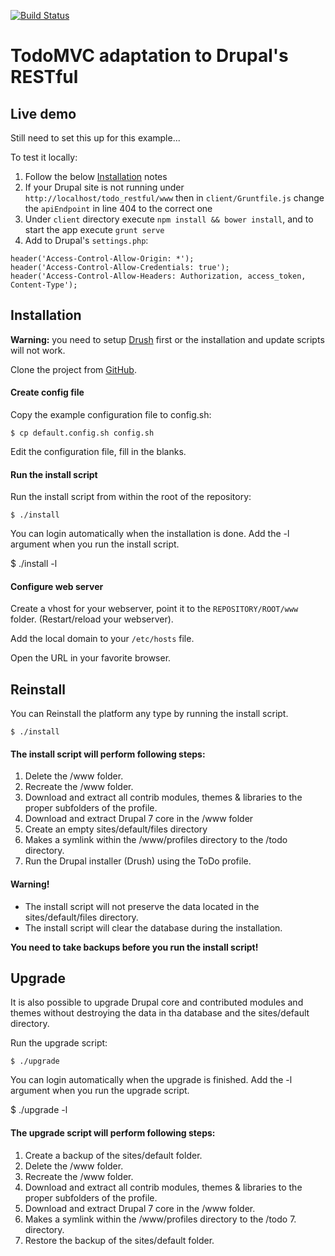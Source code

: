 [![Build Status](https://travis-ci.org/Gizra/todo_restful.svg)](https://travis-ci.org/Gizra/todo_restful)

# TodoMVC adaptation to Drupal's RESTful

## Live demo

Still need to set this up for this example...

To test it locally:

1. Follow the below [Installation](https://github.com/Gizra/todo_restful#installation) notes
1. If your Drupal site is not running under ``http://localhost/todo_restful/www`` then in ``client/Gruntfile.js``
  change the ``apiEndpoint`` in line 404 to the correct one
1. Under ``client`` directory execute ``npm install && bower install``, and to start the app execute ``grunt serve``
1. Add to Drupal's ``settings.php``:
```
header('Access-Control-Allow-Origin: *');
header('Access-Control-Allow-Credentials: true');
header('Access-Control-Allow-Headers: Authorization, access_token, Content-Type');
```

## Installation

**Warning:** you need to setup [Drush](https://github.com/drush-ops/drush)
first or the installation and update scripts will not work.

Clone the project from [GitHub](https://github.com/Gizra/todo_restful).

#### Create config file

Copy the example configuration file to config.sh:

	$ cp default.config.sh config.sh

Edit the configuration file, fill in the blanks.


#### Run the install script

Run the install script from within the root of the repository:

	$ ./install

You can login automatically when the installation is done. Add the -l argument
when you run the install script.

  $ ./install -l


#### Configure web server

Create a vhost for your webserver, point it to the `REPOSITORY/ROOT/www` folder.
(Restart/reload your webserver).

Add the local domain to your ```/etc/hosts``` file.

Open the URL in your favorite browser.



## Reinstall

You can Reinstall the platform any type by running the install script.

	$ ./install


#### The install script will perform following steps:

1. Delete the /www folder.
2. Recreate the /www folder.
3. Download and extract all contrib modules, themes & libraries to the proper
   subfolders of the profile.
4. Download and extract Drupal 7 core in the /www folder
5. Create an empty sites/default/files directory
6. Makes a symlink within the /www/profiles directory to the /todo
   directory.
7. Run the Drupal installer (Drush) using the ToDo profile.

#### Warning!

* The install script will not preserve the data located in the
  sites/default/files directory.
* The install script will clear the database during the installation.

**You need to take backups before you run the install script!**



## Upgrade

It is also possible to upgrade Drupal core and contributed modules and themes
without destroying the data in tha database and the sites/default directory.

Run the upgrade script:

	$ ./upgrade

You can login automatically when the upgrade is finished. Add the -l argument
when you run the upgrade script.

  $ ./upgrade -l


#### The upgrade script will perform following steps:

1. Create a backup of the sites/default folder.
2. Delete the /www folder.
3. Recreate the /www folder.
4. Download and extract all contrib modules, themes & libraries to the proper
   subfolders of the profile.
5. Download and extract Drupal 7 core in the /www folder.
6. Makes a symlink within the /www/profiles directory to the
   /todo 7. directory.
7. Restore the backup of the sites/default folder.
